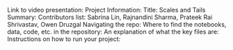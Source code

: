 Link to video presentation: 
Project Information:
Title: Scales and Tails
Summary: 
Contributors list: Sabrina Lin, Rajnandini Sharma, Prateek Rai Shrivastav, Owen Druzgal
Navigating the repo: 
Where to find the notebooks, data, code, etc. in the repository: 
An explanation of what the key files are: 
Instructions on how to run your project: 
